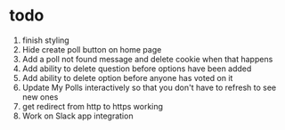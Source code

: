 # todo

1. finish styling
2. Hide create poll button on home page
3. Add a poll not found message and delete cookie when that happens
4. Add ability to delete question before options have been added
5. Add ability to delete option before anyone has voted on it
6. Update My Polls interactively so that you don't have to refresh to see new ones
7. get redirect from http to https working
7. Work on Slack app integration
